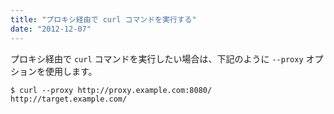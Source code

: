 ```yaml
---
title: "プロキシ経由で curl コマンドを実行する"
date: "2012-12-07"
---
```


プロキシ経由で `curl` コマンドを実行したい場合は、下記のように `--proxy` オプションを使用します。

```
$ curl --proxy http://proxy.example.com:8080/ http://target.example.com/
```

